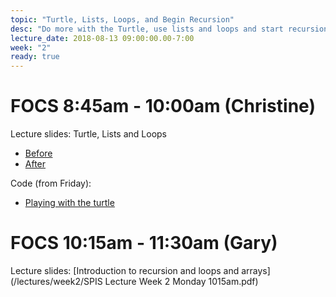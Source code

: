 ```yaml
---
topic: "Turtle, Lists, Loops, and Begin Recursion"
desc: "Do more with the Turtle, use lists and loops and start recursion"
lecture_date: 2018-08-13 09:00:00.00-7:00
week: "2"
ready: true
---
```


# FOCS 8:45am - 10:00am (Christine)

Lecture slides: Turtle, Lists and Loops
* [Before](/lectures/week2/W2Mon845_TurtleListsLoops.pdf)
* [After](/lectures/week2/W2Mon845_TurtleListsLoopsAfter.pdf)

Code (from Friday):
* [Playing with the turtle](/lectures/week1/turtleFun.py)



# FOCS 10:15am - 11:30am (Gary)

Lecture slides: [Introduction to recursion and loops and arrays](/lectures/week2/SPIS Lecture Week 2 Monday 1015am.pdf)


